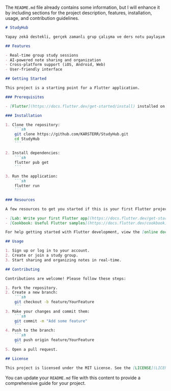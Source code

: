 The `README.md` file already contains some information, but I will enhance it by including sections for the project description, features, installation, usage, and contribution guidelines.

```markdown
# StudyHub

Yapay zekâ destekli, gerçek zamanlı grup çalışma ve ders notu paylaşım platformu.

## Features

- Real-time group study sessions
- AI-powered note sharing and organization
- Cross-platform support (iOS, Android, Web)
- User-friendly interface

## Getting Started

This project is a starting point for a Flutter application.

### Prerequisites

- [Flutter](https://docs.flutter.dev/get-started/install) installed on your machine

### Installation

1. Clone the repository:
    ```sh
    git clone https://github.com/KARSTERR/StudyHub.git
    cd StudyHub
    ```

2. Install dependencies:
    ```sh
    flutter pub get
    ```

3. Run the application:
    ```sh
    flutter run
    ```

### Resources

A few resources to get you started if this is your first Flutter project:

- [Lab: Write your first Flutter app](https://docs.flutter.dev/get-started/codelab)
- [Cookbook: Useful Flutter samples](https://docs.flutter.dev/cookbook)

For help getting started with Flutter development, view the [online documentation](https://docs.flutter.dev/), which offers tutorials, samples, guidance on mobile development, and a full API reference.

## Usage

1. Sign up or log in to your account.
2. Create or join a study group.
3. Start sharing and organizing notes in real-time.

## Contributing

Contributions are welcome! Please follow these steps:

1. Fork the repository.
2. Create a new branch:
    ```sh
    git checkout -b feature/YourFeature
    ```
3. Make your changes and commit them:
    ```sh
    git commit -m "Add some feature"
    ```
4. Push to the branch:
    ```sh
    git push origin feature/YourFeature
    ```
5. Open a pull request.

## License

This project is licensed under the MIT License. See the [LICENSE](LICENSE) file for details.
```

You can update your `README.md` file with this content to provide a comprehensive guide for your project.